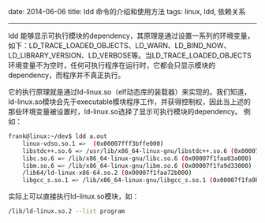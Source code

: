 date: 2014-06-06
title: ldd 命令的介绍和使用方法
tags: linux, ldd, 依赖关系

------------
ldd 能够显示可执行模块的dependency，其原理是通过设置一系列的环境变量，如下：LD_TRACE_LOADED_OBJECTS、LD_WARN、LD_BIND_NOW、LD_LIBRARY_VERSION、LD_VERBOSE等。当LD_TRACE_LOADED_OBJECTS环境变量不为空时，任何可执行程序在运行时，它都会只显示模块的dependency，而程序并不真正执行。

它的执行原理就是通过ld-linux.so（elf动态库的装载器）来实现的。我们知道，ld-linux.so模块会先于executable模块程序工作，并获得控制权，因此当上述的那些环境变量被设置时，ld-linux.so选择了显示可执行模块的dependency。
例如：
```bash
frank@linux:~/dev$ ldd a.out
	linux-vdso.so.1 =>  (0x00007fff3bffe000)
	libstdc++.so.6 => /usr/lib/x86_64-linux-gnu/libstdc++.so.6 (0x00007f1faa400000)
	libc.so.6 => /lib/x86_64-linux-gnu/libc.so.6 (0x00007f1faa03a000)
	libm.so.6 => /lib/x86_64-linux-gnu/libm.so.6 (0x00007f1fa9d33000)
	/lib64/ld-linux-x86-64.so.2 (0x00007f1faa72b000)
	libgcc_s.so.1 => /lib/x86_64-linux-gnu/libgcc_s.so.1 (0x00007f1fa9b1d000)
```

实际上可以直接执行ld-linux.so模块，如：
```bash
/lib/ld-linux.so.2 --list program
```
